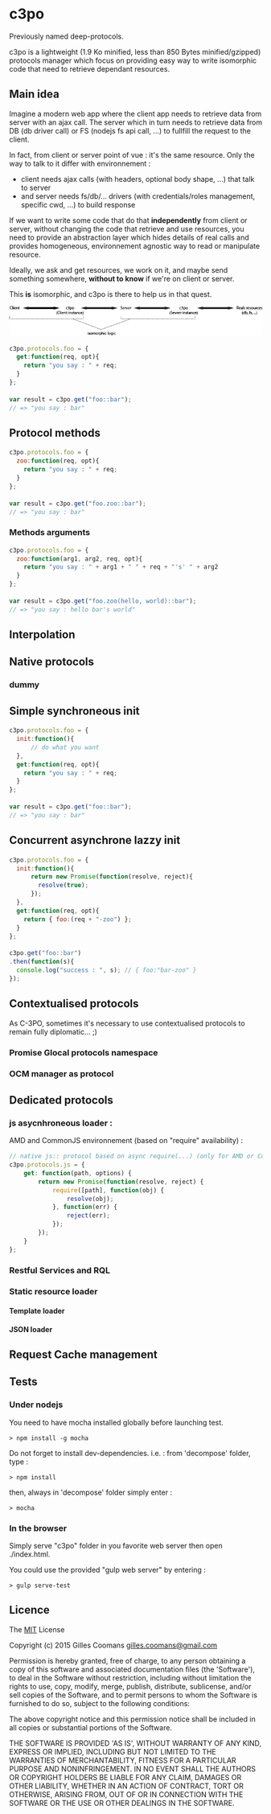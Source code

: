 # c3po

Previously named deep-protocols.

c3po is a lightweight (1.9 Ko minified, less than 850 Bytes minified/gzipped) protocols manager which focus on providing easy way to write isomorphic code that need to retrieve dependant resources.

## Main idea

Imagine a modern web app where the client app needs to retrieve data from server with an ajax call. The server which in turn needs to retrieve data from DB (db driver call) or FS (nodejs fs api call, ...) to fullfill the request to the client.

In fact, from client or server point of vue : it's the same resource. Only the way to talk to it differ with environnement :
- client needs ajax calls (with headers, optional body shape, ...) that talk to server
- and server needs fs/db/... drivers (with credentials/roles management, specific cwd, ...) to build response

If we want to write some code that do that __independently__ from client or server, without changing the code that retrieve and use resources, you need to provide an abstraction layer which hides details of real calls and provides homogeneous, environnement agnostic way to read or manipulate resource.

Ideally, we ask and get resources, we work on it, and maybe send something somewhere, __without to know__ if we're on client or server.

This __is__ isomorphic, and c3po is there to help us in that quest.

![Image](https://github.com/nomocas/c3po/blob/master/img/c3po.png?raw=true)


```javascript
c3po.protocols.foo = {
  get:function(req, opt){
    return "you say : " + req;
  }
};

var result = c3po.get("foo::bar"); 
// => "you say : bar"
```

## Protocol methods

```javascript
c3po.protocols.foo = {
  zoo:function(req, opt){
    return "you say : " + req;
  }
};

var result = c3po.get("foo.zoo::bar"); 
// => "you say : bar"
```

### Methods arguments

```javascript
c3po.protocols.foo = {
  zoo:function(arg1, arg2, req, opt){
    return "you say : " + arg1 + " " + req + "'s' " + arg2 
  }
};

var result = c3po.get("foo.zoo(hello, world)::bar"); 
// => "you say : hello bar's world"
```


## Interpolation




## Native protocols

### dummy





## Simple synchroneous init

```javascript
c3po.protocols.foo = {
  init:function(){
      // do what you want
  },
  get:function(req, opt){
    return "you say : " + req;
  }
};

var result = c3po.get("foo::bar"); 
// => "you say : bar"
```


## Concurrent asynchrone lazzy init 

```javascript
c3po.protocols.foo = {
  init:function(){
      return new Promise(function(resolve, reject){
        resolve(true);
      });
  },
  get:function(req, opt){
    return { foo:(req + "-zoo") };
  }
};

c3po.get("foo::bar")
.then(function(s){
  console.log("success : ", s); // { foo:"bar-zoo" }
});
```

## Contextualised protocols

As C-3PO, sometimes it's necessary to use contextualised protocols to remain fully diplomatic... ;)

### Promise Glocal protocols namespace

### OCM manager as protocol


## Dedicated protocols

### js asycnhroneous loader :

AMD and CommonJS environnement (based on "require" availability) :

```javascript
// native js:: protocol based on async require(...) (only for AMD or CommonJS env.)
c3po.protocols.js = {
	get: function(path, options) {
		return new Promise(function(resolve, reject) {
			require([path], function(obj) {
				resolve(obj);
			}, function(err) {
				reject(err);
			});
		});
	}
};
```

### Restful Services and RQL



### Static resource loader
#### Template loader

#### JSON loader

## Request Cache management

## Tests

### Under nodejs

You need to have mocha installed globally before launching test. 
```
> npm install -g mocha
```
Do not forget to install dev-dependencies. i.e. : from 'decompose' folder, type :
```
> npm install
```

then, always in 'decompose' folder simply enter :
```
> mocha
```

### In the browser

Simply serve "c3po" folder in you favorite web server then open ./index.html.

You could use the provided "gulp web server" by entering :
```
> gulp serve-test
```

## Licence

The [MIT](http://opensource.org/licenses/MIT) License

Copyright (c) 2015 Gilles Coomans <gilles.coomans@gmail.com>

Permission is hereby granted, free of charge, to any person obtaining a copy of this software and associated documentation files (the 'Software'), to deal in the Software without restriction, including without limitation the rights to use, copy, modify, merge, publish, distribute, sublicense, and/or sell copies of the Software, and to permit persons to whom the Software is furnished to do so, subject to the following conditions:

The above copyright notice and this permission notice shall be included in all copies or substantial portions of the Software.

THE SOFTWARE IS PROVIDED 'AS IS', WITHOUT WARRANTY OF ANY KIND, EXPRESS OR IMPLIED, INCLUDING BUT NOT LIMITED TO THE WARRANTIES OF MERCHANTABILITY, FITNESS FOR A PARTICULAR PURPOSE AND NONINFRINGEMENT. IN NO EVENT SHALL THE AUTHORS OR COPYRIGHT HOLDERS BE LIABLE FOR ANY CLAIM, DAMAGES OR OTHER LIABILITY, WHETHER IN AN ACTION OF CONTRACT, TORT OR OTHERWISE, ARISING FROM, OUT OF OR IN CONNECTION WITH THE SOFTWARE OR THE USE OR OTHER DEALINGS IN THE SOFTWARE.
